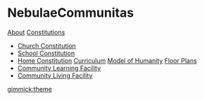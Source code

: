 # NebulaeCommunitas

[About](index.md)
[Constitutions]()
* [Church Constitution](ChurchConstitution.md)
* [School Constitution](schoolconstitution.md)
* [Home Constitution](home.md)
[Curriculum](curriculum.md)
[Model of Humanity](humanity.md)
[Floor Plans]()
* [Community Learning Facility](communitylearning.md)
* [Community Living Facility](communityliving.md)

[gimmick:theme](cerulean)

